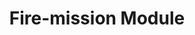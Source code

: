 ---
layout: default
title: Fire-mission Module
nav_order: 2
parent: Advanced Modules
# grand_parent: Modules
---